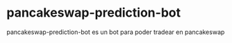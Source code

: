 # pancakeswap-prediction-bot
pancakeswap-prediction-bot es un bot para poder tradear en pancakeswap
